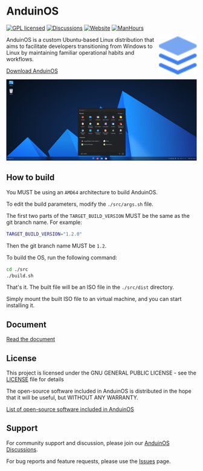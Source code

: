 # AnduinOS

[![GPL licensed](https://img.shields.io/badge/license-GPL-blue.svg)](https://gitlab.aiursoft.cn/anduin/anduinos/-/blob/1.2/LICENSE)
[![Discussions](https://img.shields.io/badge/discussions-join-blue)](https://github.com/Anduin2017/AnduinOS/discussions)
[![Website](https://img.shields.io/website?url=https%3A%2F%2Fwww.anduinos.com%2F)](https://www.anduinos.com/)
[![ManHours](https://manhours.aiursoft.cn/r/gitlab.aiursoft.cn/anduin/anduinos.svg)](https://gitlab.aiursoft.cn/anduin/anduinos/-/commits/1.2?ref_type=heads)

<img align="right" width="100" height="100" src="./src/mods/30-gnome-extension-arcmenu-patch/logo.svg">

AnduinOS is a custom Ubuntu-based Linux distribution that aims to facilitate developers transitioning from Windows to Linux by maintaining familiar operational habits and workflows.

[Download AnduinOS](https://www.anduinos.com/)

![Screenshot](./screenshot.png)

## How to build

You MUST be using an `AMD64` architecture to build AnduinOS.

To edit the build parameters, modify the `./src/args.sh` file.

The first two parts of the `TARGET_BUILD_VERSION` MUST be the same as the git branch name. For example:

```bash
TARGET_BUILD_VERSION="1.2.0"
```

Then the git branch name MUST be `1.2`.

To build the OS, run the following command:

```bash
cd ./src
./build.sh
```

That's it. The built file will be an ISO file in the `./src/dist` directory.

Simply mount the built ISO file to an virtual machine, and you can start installing it.

## Document

[Read the document](https://docs.anduinos.com/)

## License

This project is licensed under the GNU GENERAL PUBLIC LICENSE - see the [LICENSE](LICENSE) file for details

The open-source software included in AnduinOS is distributed in the hope that it will be useful, but WITHOUT ANY WARRANTY.

[List of open-source software included in AnduinOS](OSS.md)

## Support

For community support and discussion, please join our [AnduinOS Discussions](https://github.com/Anduin2017/AnduinOS/discussions).

For bug reports and feature requests, please use the [Issues](https://github.com/Anduin2017/AnduinOS/issues) page.

<!-- Planned future work:

* ARM support.
* WSL support.
* Docker container support.
* Customized installer instead of ubiquity.
* Customized apt source with our own override.
* Customized kernel with our own override. -->